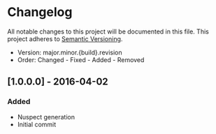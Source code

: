 # Changelog
All notable changes to this project will be documented in this file.
This project adheres to [Semantic Versioning](http://semver.org/).

* Version: major.minor.{build}.revision
* Order: Changed - Fixed - Added - Removed

## [1.0.0.0] - 2016-04-02

### Added
- Nuspect generation
- Initial commit
